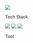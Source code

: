 <img src="https://capsule-render.vercel.app/api?type=waving&section=header&text=DoWon&fontColor=151842" />

<p>Tech Stack</p>

<div>
  <img src="https://img.shields.io/badge/Android-3DDC84?style=flat&logo=Android&logoColor=white" background=000000/>
  <img src="https://img.shields.io/badge/Kotlin-7F52FF?style=flat&logo=Kotlin&logoColor=white"/>
  <img src="https://img.shields.io/badge/Java-77B829?style=flat"/>
</div>


<p>Tool</p>

<!--
**tuatar9a4/tuatar9a4** is a ✨ _special_ ✨ repository because its `README.md` (this file) appears on your GitHub profile.

Here are some ideas to get you started:

- 🔭 I’m currently working on ...
- 🌱 I’m currently learning ...
- 👯 I’m looking to collaborate on ...
- 🤔 I’m looking for help with ...
- 💬 Ask me about ...
- 📫 How to reach me: ...
- 😄 Pronouns: ...
- ⚡ Fun fact: ...
-->
